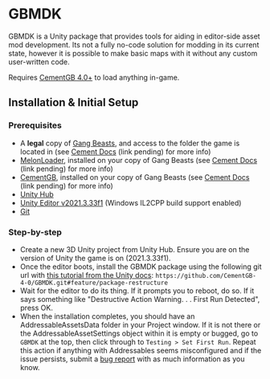 # GBMDK

GBMDK is a Unity package that provides tools for aiding in editor-side asset mod development. Its not a fully no-code solution for modding in its current state, however it is possible to make basic maps with it without any custom user-written code.

Requires [CementGB 4.0+](http://thunderstore.io/c/gang-beasts/p/CementGB/CementGB/) to load anything in-game.

## Installation & Initial Setup

### Prerequisites

- A **legal** copy of [Gang Beasts](https://gangbeasts.game/), and access to the folder the game is located in (see [Cement Docs]() (link pending) for more info)
- [MelonLoader](https://melonwiki.xyz/#/), installed on your copy of Gang Beasts (see [Cement Docs]() (link pending) for more info)
- [CementGB](https://thunderstore.io/c/gang-beasts/p/CementGB/CementGB/), installed on your copy of Gang Beasts (see [Cement Docs]() (link pending) for more info)
- [Unity Hub](https://unity.com/download)
- [Unity Editor v2021.3.33f1](unityhub://2021.3.33f1/ee5a2aa03ab2) (Windows IL2CPP build support enabled)
- [Git](https://git-scm.com/)

### Step-by-step

- Create a new 3D Unity project from Unity Hub. Ensure you are on the version of Unity the game is on (2021.3.33f1).
- Once the editor boots, install the GBMDK package using the following git url with [this tutorial from the Unity docs](https://docs.unity3d.com/6000.1/Documentation/Manual/upm-ui-giturl.html): `https://github.com/CementGB-4-0/GBMDK.git#feature/package-restructure`
- Wait for the editor to do its thing. If it prompts you to reboot, do so. If it says something like "Destructive Action Warning. . . First Run Detected", press OK.
- When the installation completes, you should have an AddressableAssetsData folder in your Project window. If it is not there or the AddressableAssetSettings object within it is empty or bugged, go to `GBMDK` at the top, then click through to `Testing > Set First Run`. Repeat this action if anything with Addressables seems misconfigured and if the issue persists, submit a [bug report](https://github.com/CementGB-4-0/GBMDK/issues) with as much information as you know.
